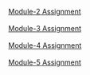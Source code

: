 <a href="https://janembasid.github.io/Coursera-test/Module-2/" target=”_blank”>Module-2 Assignment</a>
<br/>
<br/>
<a href="https://janembasid.github.io/Coursera-test/Module-3/#" target=”_blank”>Module-3 Assignment</a>
<br/>
<br/>
<a href="https://janembasid.github.io/Coursera-test/Module-4/#" target=”_blank”>Module-4 Assignment</a>
<br/>
<br/>
<a href="https://janembasid.github.io/Coursera-test/Module-5/#" target=”_blank”>Module-5 Assignment</a>
<br/>

